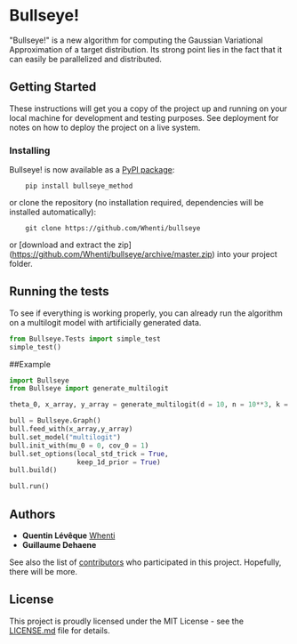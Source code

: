 # Bullseye!

"Bullseye!" is a new algorithm for computing the Gaussian Variational Approximation of a target distribution. Its strong point lies in the fact that it can easily be parallelized and distributed.

## Getting Started

These instructions will get you a copy of the project up and running on your local machine for development and testing purposes. See deployment for notes on how to deploy the project on a live system.

### Installing

Bullseye! is now available as a [PyPI package](https://pypi.python.org/pypi/bullseye_method/):

```
    pip install bullseye_method
```

or clone the repository (no installation required, dependencies will be installed automatically):

```
    git clone https://github.com/Whenti/bullseye
```

or [download and extract the zip] (https://github.com/Whenti/bullseye/archive/master.zip) into your project folder.

## Running the tests

To see if everything is working properly, you can already run the algorithm on a multilogit model with artificially generated data.

```py
from Bullseye.Tests import simple_test
simple_test()
```

##Example

```py
import Bullseye
from Bullseye import generate_multilogit

theta_0, x_array, y_array = generate_multilogit(d = 10, n = 10**3, k = 5)

bull = Bullseye.Graph()
bull.feed_with(x_array,y_array)
bull.set_model("multilogit")
bull.init_with(mu_0 = 0, cov_0 = 1)
bull.set_options(local_std_trick = True,
                 keep_1d_prior = True)
bull.build()

bull.run()
```

## Authors

* **Quentin Lévêque** [Whenti](https://github.com/Whenti)
* **Guillaume Dehaene**

See also the list of [contributors](https://github.com/your/project/contributors) who participated in this project. Hopefully, there will be more.

## License

This project is proudly licensed under the MIT License - see the [LICENSE.md](LICENSE.md) file for details.